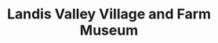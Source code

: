 ---
layout: repo
title: "Landis Valley Village and Farm Museum"
id: 13956
permalink: repos/13956/
---